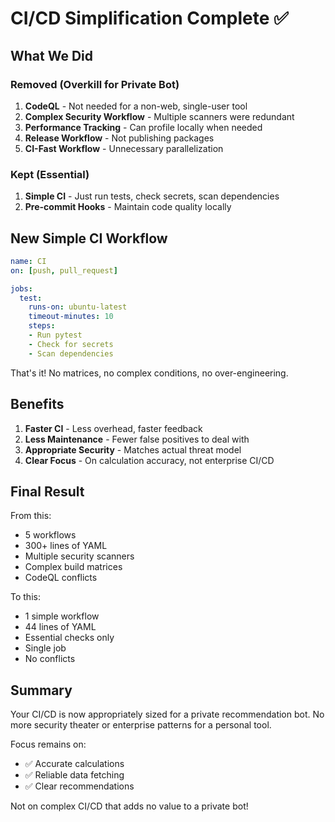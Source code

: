 # CI/CD Simplification Complete ✅

## What We Did

### Removed (Overkill for Private Bot)
1. **CodeQL** - Not needed for a non-web, single-user tool
2. **Complex Security Workflow** - Multiple scanners were redundant
3. **Performance Tracking** - Can profile locally when needed
4. **Release Workflow** - Not publishing packages
5. **CI-Fast Workflow** - Unnecessary parallelization

### Kept (Essential)
1. **Simple CI** - Just run tests, check secrets, scan dependencies
2. **Pre-commit Hooks** - Maintain code quality locally

## New Simple CI Workflow

```yaml
name: CI
on: [push, pull_request]

jobs:
  test:
    runs-on: ubuntu-latest
    timeout-minutes: 10
    steps:
    - Run pytest
    - Check for secrets
    - Scan dependencies
```

That's it! No matrices, no complex conditions, no over-engineering.

## Benefits

1. **Faster CI** - Less overhead, faster feedback
2. **Less Maintenance** - Fewer false positives to deal with
3. **Appropriate Security** - Matches actual threat model
4. **Clear Focus** - On calculation accuracy, not enterprise CI/CD

## Final Result

From this:
- 5 workflows
- 300+ lines of YAML
- Multiple security scanners
- Complex build matrices
- CodeQL conflicts

To this:
- 1 simple workflow
- 44 lines of YAML
- Essential checks only
- Single job
- No conflicts

## Summary

Your CI/CD is now appropriately sized for a private recommendation bot. No more security theater or enterprise patterns for a personal tool.

Focus remains on:
- ✅ Accurate calculations
- ✅ Reliable data fetching
- ✅ Clear recommendations

Not on complex CI/CD that adds no value to a private bot!
